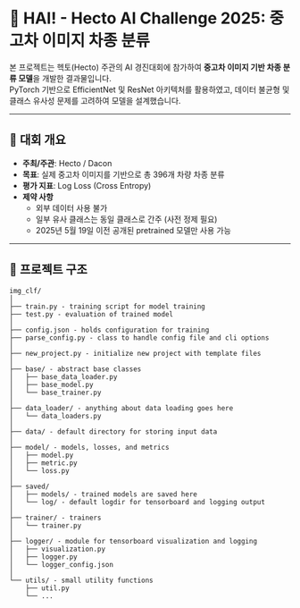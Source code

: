 # 🚗 HAI! - Hecto AI Challenge 2025: 중고차 이미지 차종 분류

본 프로젝트는 헥토(Hecto) 주관의 AI 경진대회에 참가하여 **중고차 이미지 기반 차종 분류 모델**을 개발한 결과물입니다.  
PyTorch 기반으로 EfficientNet 및 ResNet 아키텍처를 활용하였고, 데이터 불균형 및 클래스 유사성 문제를 고려하여 모델을 설계했습니다.

---

## 📝 대회 개요

- **주최/주관**: Hecto / Dacon
- **목표**: 실제 중고차 이미지를 기반으로 총 396개 차량 차종 분류
- **평가 지표**: Log Loss (Cross Entropy)
- **제약 사항**
  - 외부 데이터 사용 불가
  - 일부 유사 클래스는 동일 클래스로 간주 (사전 정제 필요)
  - 2025년 5월 19일 이전 공개된 pretrained 모델만 사용 가능

---

## 📂 프로젝트 구조

``````
img_clf/
│
├── train.py - training script for model training
├── test.py - evaluation of trained model
│
├── config.json - holds configuration for training
├── parse_config.py - class to handle config file and cli options
│
├── new_project.py - initialize new project with template files
│
├── base/ - abstract base classes
│   ├── base_data_loader.py
│   ├── base_model.py
│   └── base_trainer.py
│
├── data_loader/ - anything about data loading goes here
│   └── data_loaders.py
│
├── data/ - default directory for storing input data
│
├── model/ - models, losses, and metrics
│   ├── model.py
│   ├── metric.py
│   └── loss.py
│
├── saved/
│   ├── models/ - trained models are saved here
│   └── log/ - default logdir for tensorboard and logging output
│
├── trainer/ - trainers
│   └── trainer.py
│
├── logger/ - module for tensorboard visualization and logging
│   ├── visualization.py
│   ├── logger.py
│   └── logger_config.json
│  
└── utils/ - small utility functions
    ├── util.py
    └── ...
``````